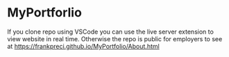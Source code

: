 # MyPortforlio
If you clone repo using VSCode you can use the live server extension to view website in real time.
Otherwise the repo is public for employers to see at https://frankpreci.github.io/MyPortfolio/About.html 
